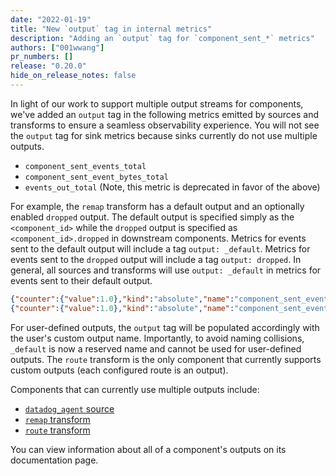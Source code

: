```yaml
---
date: "2022-01-19"
title: "New `output` tag in internal metrics"
description: "Adding an `output` tag for `component_sent_*` metrics"
authors: ["001wwang"]
pr_numbers: []
release: "0.20.0"
hide_on_release_notes: false
---
```


In light of our work to support multiple output streams for components, we've
added an `output` tag in the following metrics emitted by sources and transforms
to ensure a seamless observability experience. You will not see the `output` tag
for sink metrics because sinks currently do not use multiple outputs.

- `component_sent_events_total`
- `component_sent_event_bytes_total`
- `events_out_total` (Note, this metric is deprecated in favor of the above)

For example, the `remap` transform has a default output and an optionally
enabled `dropped` output. The default output is specified simply as the
`<component_id>` while the `dropped` output is specified as
`<component_id>.dropped` in downstream components. Metrics for events sent to
the default output will include a tag `output: _default`. Metrics for events
sent to the `dropped` output will include a tag `output: dropped`. In general,
all sources and transforms will use `output: _default` in metrics for events
sent to their default output.

```json
{"counter":{"value":1.0},"kind":"absolute","name":"component_sent_events_total","namespace":"vector","tags":{"component_id":"foo","component_kind":"transform","component_name":"foo","component_type":"remap","output":"_default"}}
{"counter":{"value":1.0},"kind":"absolute","name":"component_sent_events_total","namespace":"vector","tags":{"component_id":"foo","component_kind":"transform","component_name":"foo","component_type":"remap","output":"dropped"}}
```

For user-defined outputs, the `output` tag will be populated accordingly with
the user's custom output name. Importantly, to avoid naming collisions,
`_default` is now a reserved name and cannot be used for user-defined outputs.
The `route` transform is the only component that currently supports custom
outputs (each configured route is an output).

Components that can currently use multiple outputs include:

- [`datadog_agent` source][datadog_agent]
- [`remap` transform][remap]
- [`route` transform][route]

You can view information about all of a component's outputs on its documentation
page.

[datadog_agent]: https://vector.dev/docs/reference/configuration/sources/datadog_agent/
[remap]: https://vector.dev/docs/reference/configuration/transforms/remap/
[route]: https://vector.dev/docs/reference/configuration/transforms/route/
